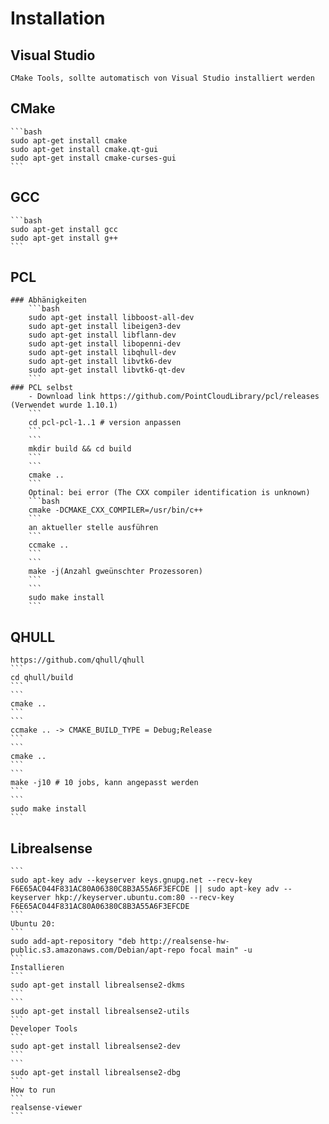 # Installation
## Visual Studio
    CMake Tools, sollte automatisch von Visual Studio installiert werden
## CMake
    ```bash
    sudo apt-get install cmake
    sudo apt-get install cmake.qt-gui
    sudo apt-get install cmake-curses-gui
    ```
## GCC
    ```bash
    sudo apt-get install gcc
    sudo apt-get install g++
    ```
## PCL
    ### Abhänigkeiten
        ```bash
        sudo apt-get install libboost-all-dev
        sudo apt-get install libeigen3-dev
        sudo apt-get install libflann-dev
        sudo apt-get install libopenni-dev 
        sudo apt-get install libqhull-dev
        sudo apt-get install libvtk6-dev
        sudo apt-get install libvtk6-qt-dev
        ```
    ### PCL selbst
        - Download link https://github.com/PointCloudLibrary/pcl/releases (Verwendet wurde 1.10.1)
        ```
        cd pcl-pcl-1..1 # version anpassen
        ```
        ```
        mkdir build && cd build
        ```
        ```
        cmake ..
        ```
        Optinal: bei error (The CXX compiler identification is unknown)
        ```bash
        cmake -DCMAKE_CXX_COMPILER=/usr/bin/c++ 
        ```
        an aktueller stelle ausführen
        ```
        ccmake ..
        ```
        ```
        make -j(Anzahl gweünschter Prozessoren)
        ```
        ```
        sudo make install
        ```
## QHULL
    https://github.com/qhull/qhull
    ```
    cd qhull/build
    ```
    ```
    cmake ..
    ```
    ```
    ccmake .. -> CMAKE_BUILD_TYPE = Debug;Release
    ```
    ```
    cmake ..
    ```
    ```
    make -j10 # 10 jobs, kann angepasst werden
    ```
    ```
    sudo make install   
    ```
## Librealsense
    ```
    sudo apt-key adv --keyserver keys.gnupg.net --recv-key F6E65AC044F831AC80A06380C8B3A55A6F3EFCDE || sudo apt-key adv --keyserver hkp://keyserver.ubuntu.com:80 --recv-key F6E65AC044F831AC80A06380C8B3A55A6F3EFCDE
    ```
    Ubuntu 20: 
    ```
    sudo add-apt-repository "deb http://realsense-hw-public.s3.amazonaws.com/Debian/apt-repo focal main" -u
    ```
    Installieren
    ```
    sudo apt-get install librealsense2-dkms
    ```
    ```
    sudo apt-get install librealsense2-utils
    ```
    Developer Tools
    ```
    sudo apt-get install librealsense2-dev
    ```
    ```
    sudo apt-get install librealsense2-dbg
    ```
    How to run
    ```
    realsense-viewer
    ```